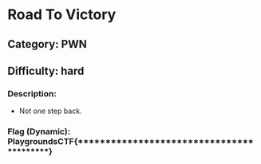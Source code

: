 # Road To Victory

## Category: PWN

## Difficulty: hard  

### Description: 
- Not one step back.

### Flag (Dynamic): PlaygroundsCTF{*****************************************} 
